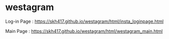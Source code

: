 # westagram

Log-in Page : https://skh417.github.io/westagram/html/insta_loginpage.html



Main Page : https://skh417.github.io/westagram/html/westagram_main.html

